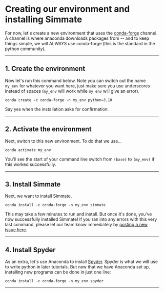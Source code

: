 
# Creating our environment and installing Simmate

For now, let's create a new environment that uses the [conda-forge](https://conda-forge.org/) channel. A channel is where anaconda downloads packages from -- and to keep things simple, we will ALWAYS use conda-forge (this is the standard in the python community). 

----------------------------------------------------------------------

## 1. Create the environment

Now let's run this command below. Note you can switch out the name `my_env` for whatever you want here, just make sure you use underscores instead of spaces (`my_env` will work while `my env` will give an error).

``` shell
conda create -c conda-forge -n my_env python=3.10
```

Say yes when the installation asks for confirmation. 

----------------------------------------------------------------------

## 2. Activate the environment
Next, switch to this new environment. To do that we use...

``` shell
conda activate my_env
```

You'll see the start of your command line switch from `(base)` to `(my_env)` if this worked successfully. 

----------------------------------------------------------------------

## 3. Install Simmate
Next, we want to install Simmate.

``` shell
conda install -c conda-forge -n my_env simmate
```

This may take a few minutes to run and install. But once it's done, you've now successfully installed Simmate! If you ran into any errors with this very last command, please let our team know immediately by [posting a new issue here](https://github.com/jacksund/simmate/issues/).

----------------------------------------------------------------------

## 4. Install Spyder

As an extra, let's use Anaconda to install [Spyder](https://www.spyder-ide.org/). Spyder is what we will use to write python in later tutorials. But now that we have Anaconda set up, installing new programs can be done in just one line:
``` shell
conda install -c conda-forge -n my_env spyder
```

----------------------------------------------------------------------
